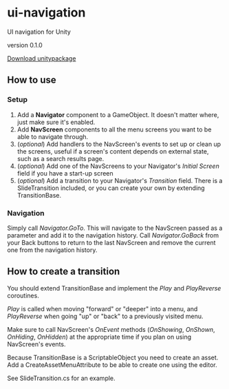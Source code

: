 # ui-navigation

UI navigation for Unity

version 0.1.0

[Download unitypackage](https://github.com/chiarpavel/ui-navigation/raw/master/ui-navigation.unitypackage)

## How to use

### Setup

1. Add a __Navigator__ component to a GameObject. It doesn't matter where, just make sure it's enabled.
2. Add __NavScreen__ components to all the menu screens you want to be able to navigate through.
3. (_optional_) Add handlers to the NavScreen's events to set up or clean up the screens, useful if a screen's content depends on external state, such as a search results page.
4. (_optional_) Add one of the NavScreens to your Navigator's _Initial Screen_ field if you have a start-up screen
5. (_optional_) Add a transition to your Navigator's _Transition_ field. There is a SlideTransition included, or you can create your own by extending TransitionBase.

### Navigation

Simply call _Navigator.GoTo_. This will navigate to the NavScreen passed as a parameter and add it to the navigation history. Call _Navigator.GoBack_ from your Back buttons to return to the last NavScreen and remove the current one from the navigation history.

## How to create a transition

You should extend TransitionBase and implement the _Play_ and _PlayReverse_ coroutines.

_Play_ is called when moving "forward" or "deeper" into a menu, and _PlayReverse_ when going "up" or "back" to a previously visited menu.

Make sure to call NavScreen's _OnEvent_ methods (_OnShowing_, _OnShown_, _OnHiding_, _OnHidden_) at the appropriate time if you plan on using NavScreen's events.

Because TransitionBase is a ScriptableObject you need to create an asset. Add a CreateAssetMenuAttribute to be able to create one using the editor.

See SlideTransition.cs for an example.
